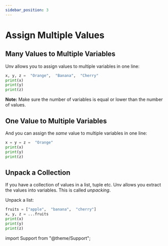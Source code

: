 ```yaml
---
sidebar_position: 3
---
```


# Assign Multiple Values

## Many Values to Multiple Variables

Unv allows you to assign values to multiple variables in one line:

```py {1}
x, y, z =  "Orange",  "Banana",  "Cherry"
print(x)
print(y)
print(z)
```

**Note:** Make sure the number of variables is equal or lower than the number of values.

## One Value to Multiple Variables

And you can assign the _same_ value to multiple variables in one line:

```py {1}
x = y = z =  "Orange"
print(x)
print(y)
print(z)
```

## Unpack a Collection

If you have a collection of values in a list, tuple etc. Unv allows you extract the values into variables. This is called _unpacking_.

Unpack a list:

```py {2}
fruits = ["apple",  "banana",  "cherry"]
x, y, z = ...fruits
print(x)
print(y)
print(z)
```


import Support from "@theme/Support";

<Support py/>
